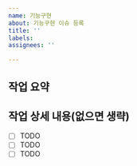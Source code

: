 ```yaml
---
name: 기능구현
about: 기능구현 이슈 등록
title: ''
labels:
assignees: ''

---
```


## 작업 요약

## 작업 상세 내용(없으면 생략)

- [ ] TODO
- [ ] TODO
- [ ] TODO
